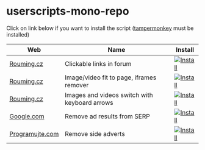 # userscripts-mono-repo

Click on link below if you want to install the script ([tampermonkey](https://www.tampermonkey.net/) must be installed)

| Web                                        | Name                                          | Install                                                                                                                                                                                                                           |
|--------------------------------------------|-----------------------------------------------|-----------------------------------------------------------------------------------------------------------------------------------------------------------------------------------------------------------------------------------|
| [Rouming.cz](https://www.rouming.cz/)      | Clickable links in forum                      | <a href="https://raw.githubusercontent.com/weroro-sk/userscripts-mono-repo/main/publish/rouming_cz-clickable-links.js">![Install](https://img.shields.io/badge/Install-blue?style=for-the-badge&logo=tampermonkey)</a>            |
| [Rouming.cz](https://www.rouming.cz/)      | Image/video fit to page, iframes remover      | <a href="https://raw.githubusercontent.com/weroro-sk/userscripts-mono-repo/main/publish/rouming_cz-fit-to-page.js">![Install](https://img.shields.io/badge/Install-blue?style=for-the-badge&logo=tampermonkey)</a>                |
| [Rouming.cz](https://www.rouming.cz/)      | Images and videos switch with keyboard arrows | <a href="https://raw.githubusercontent.com/weroro-sk/userscripts-mono-repo/main/publish/rouming_cz-image-switch-with-keyboard.js">![Install](https://img.shields.io/badge/Install-blue?style=for-the-badge&logo=tampermonkey)</a> |
| [Google.com](https://www.google.com/)      | Remove ad results from SERP                   | <a href="https://raw.githubusercontent.com/weroro-sk/userscripts-mono-repo/main/publish/google_com-remove-ad-results.js">![Install](https://img.shields.io/badge/Install-blue?style=for-the-badge&logo=tampermonkey)</a>          |
| [Programujte.com](http://programujte.com/) | Remove side adverts                           | <a href="https://raw.githubusercontent.com/weroro-sk/userscripts-mono-repo/main/publish/programujte_com-remove-side-adverts.js">![Install](https://img.shields.io/badge/Install-blue?style=for-the-badge&logo=tampermonkey)</a>   |


